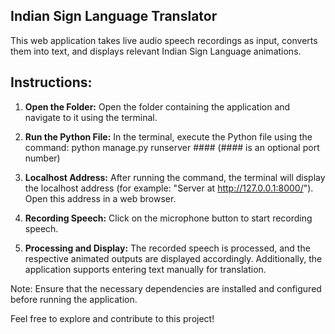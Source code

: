 ## Indian Sign Language Translator

This web application takes live audio speech recordings as input, converts them into text, and displays relevant Indian Sign Language animations.

## Instructions:

1. **Open the Folder:**
   Open the folder containing the application and navigate to it using the terminal.

2. **Run the Python File:**
   In the terminal, execute the Python file using the command:
python manage.py runserver ####
(#### is an optional port number)

3. **Localhost Address:**
After running the command, the terminal will display the localhost address (for example: "Server at http://127.0.0.1:8000/"). Open this address in a web browser.

4. **Recording Speech:**
Click on the microphone button to start recording speech.

5. **Processing and Display:**
The recorded speech is processed, and the respective animated outputs are displayed accordingly. Additionally, the application supports entering text manually for translation.

Note: Ensure that the necessary dependencies are installed and configured before running the application.

Feel free to explore and contribute to this project!
